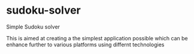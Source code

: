 # sudoku-solver
Simple Sudoku solver

This is aimed at creating a the simplest application possible which can be enhance further to various platforms using differnt technologies

